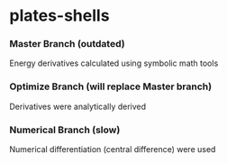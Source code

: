 # plates-shells

### Master Branch (outdated)
Energy derivatives calculated using symbolic math tools

### Optimize Branch (will replace Master branch)
Derivatives were analytically derived

### Numerical Branch (slow)
Numerical differentiation (central difference) were used
